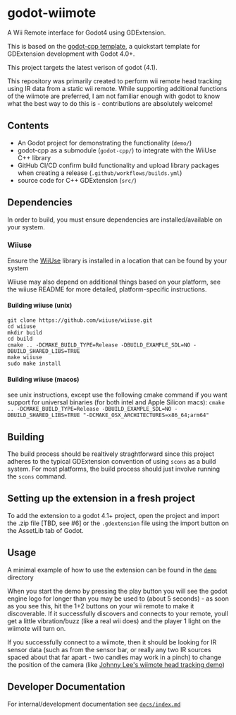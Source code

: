 # godot-wiimote

A Wii Remote interface for Godot4 using GDExtension.

This is based on the [godot-cpp template](https://github.com/godotengine/godot-cpp-template), a quickstart template for GDExtension development with Godot 4.0+.

This project targets the latest verison of godot (4.1).

This repository was primarily created to perform wii remote head tracking using IR data from a static wii remote. While supporting additional functions of the wiimote are preferred, I am not familiar enough with godot to know what the best way to do this is - contributions are absolutely welcome!

## Contents
* An Godot project for demonstrating the functionality (`demo/`)
* godot-cpp as a submodule (`godot-cpp/`) to integrate with the WiiUse C++ library
* GitHub CI/CD confirm build functionality and upload library packages when creating a release (`.github/workflows/builds.yml`)
* source code for C++ GDExtension (`src/`)


## Dependencies 
In order to build, you must ensure dependencies are installed/available on your system.

### Wiiuse
Ensure the [WiiUse](https://github.com/wiiuse/wiiuse) library is installed in a location that can be found by your system

Wiiuse may also depend on additional things based on your platform, see the wiiuse README for more detailed, platform-specific instructions.

#### Building wiiuse (unix)
```
git clone https://github.com/wiiuse/wiiuse.git
cd wiiuse
mkdir build
cd build
cmake .. -DCMAKE_BUILD_TYPE=Release -DBUILD_EXAMPLE_SDL=NO -DBUILD_SHARED_LIBS=TRUE
make wiiuse
sudo make install
```

#### Building wiiuse (macos)
see unix instructions, except use the following cmake command if you want support for universal binaries (for both intel and Apple Silicon macs):
`cmake .. -DCMAKE_BUILD_TYPE=Release -DBUILD_EXAMPLE_SDL=NO -DBUILD_SHARED_LIBS=TRUE "-DCMAKE_OSX_ARCHITECTURES=x86_64;arm64"`

## Building
The build process should be realtively straghtforward since this project adheres to the typical GDExtension convention of using `scons` as a build system. For most platforms, the build process should just involve running the `scons` command.

## Setting up the extension in a fresh project
To add the extension to a godot 4.1+ project, open the project and import the .zip file [TBD, see #6] or the `.gdextension` file using the import button on the AssetLib tab of Godot.

## Usage
A minimal example of how to use the extension can be found in the [`demo`](./demo/) directory

When you start the demo by pressing the play button you will see the godot engine logo for longer than you may be used to (about 5 seconds) - as soon as you see this, hit the 1+2 buttons on your wii remote to make it discoverable. If it successfully discovers and connects to your remote, youll get a little vibration/buzz (like a real wii does) and the player 1 light on the wiimote will turn on.

If you successfully connect to a wiimote, then it should be looking for IR sensor data (such as from the sensor bar, or really any two IR sources spaced about that far apart - two candles may work in a pinch) to change the position of the camera (like [Johnny Lee's wiimote head tracking demo](https://www.youtub.com/watch/Jd3-eiid-Uw?t=155))


## Developer Documentation

For internal/development documentation see [`docs/index.md`](./docs/index.md)
